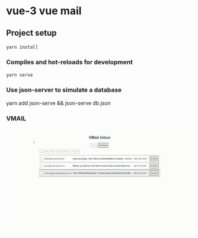# vue-3 vue mail

## Project setup
```
yarn install
```

### Compiles and hot-reloads for development
```
yarn serve
```
### Use json-server to simulate a database
yarn add json-serve && json-serve db.json

### VMAIL
![Project Overview](https://github.com/juliospelucio/vue-mastery-vuemail/blob/main/vue-3-vmail-2022-08-22-23-15-20.gif)

